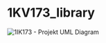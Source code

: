 # 1KV173_library
![1IK173 - Projekt UML Diagram](https://user-images.githubusercontent.com/73108838/170821289-62f06f17-f6c0-4a6b-9973-e857ff8f6fec.png)
